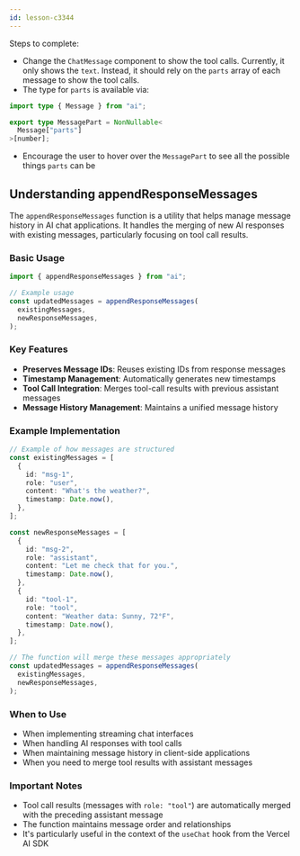 ```yaml
---
id: lesson-c3344
---
```


Steps to complete:

- Change the `ChatMessage` component to show the tool calls. Currently, it only shows the `text`. Instead, it should rely on the `parts` array of each message to show the tool calls.
- The type for `parts` is available via:

```ts
import type { Message } from "ai";

export type MessagePart = NonNullable<
  Message["parts"]
>[number];
```

- Encourage the user to hover over the `MessagePart` to see all the possible things `parts` can be

## Understanding appendResponseMessages

The `appendResponseMessages` function is a utility that helps manage message history in AI chat applications. It handles the merging of new AI responses with existing messages, particularly focusing on tool call results.

### Basic Usage

```ts
import { appendResponseMessages } from "ai";

// Example usage
const updatedMessages = appendResponseMessages(
  existingMessages,
  newResponseMessages,
);
```

### Key Features

- **Preserves Message IDs**: Reuses existing IDs from response messages
- **Timestamp Management**: Automatically generates new timestamps
- **Tool Call Integration**: Merges tool-call results with previous assistant messages
- **Message History Management**: Maintains a unified message history

### Example Implementation

```ts
// Example of how messages are structured
const existingMessages = [
  {
    id: "msg-1",
    role: "user",
    content: "What's the weather?",
    timestamp: Date.now(),
  },
];

const newResponseMessages = [
  {
    id: "msg-2",
    role: "assistant",
    content: "Let me check that for you.",
    timestamp: Date.now(),
  },
  {
    id: "tool-1",
    role: "tool",
    content: "Weather data: Sunny, 72°F",
    timestamp: Date.now(),
  },
];

// The function will merge these messages appropriately
const updatedMessages = appendResponseMessages(
  existingMessages,
  newResponseMessages,
);
```

### When to Use

- When implementing streaming chat interfaces
- When handling AI responses with tool calls
- When maintaining message history in client-side applications
- When you need to merge tool results with assistant messages

### Important Notes

- Tool call results (messages with `role: "tool"`) are automatically merged with the preceding assistant message
- The function maintains message order and relationships
- It's particularly useful in the context of the `useChat` hook from the Vercel AI SDK
